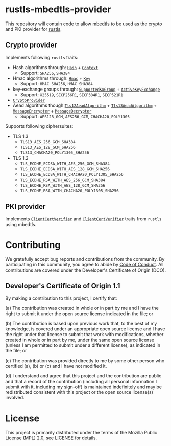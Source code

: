 # rustls-mbedtls-provider

This repository will contain code to allow [mbedtls](https://github.com/fortanix/rust-mbedtls) to be used
as the crypto and PKI provider for [rustls](https://github.com/rustls/rustls).

## Crypto provider

Implements following `rustls` traits:

- Hash algorithms through: [`Hash`] + [`Context`]
  - Support: `SHA256`, `SHA384`
- Hmac algorithms through: [`Hmac`] + [`Key`]
  - Support: `HMAC_SHA256`, `HMAC_SHA384`
- key-exchange groups through: [`SupportedKxGroup`] + [`ActiveKeyExchange`]
  - Support: `X25519`, `SECP256R1`, `SECP384R1`, `SECP521R1`
- [`CryptoProvider`]
- Aead algorithms though:[`Tls12AeadAlgorithm`] + [`Tls13AeadAlgorithm`] + [`MessageEncrypter`] + [`MessageDecrypter`]
  - Support: `AES128_GCM`, `AES256_GCM`, `CHACHA20_POLY1305`

Supports following ciphersuites:
- TLS 1.3
  - `TLS13_AES_256_GCM_SHA384`
  - `TLS13_AES_128_GCM_SHA256`
  - `TLS13_CHACHA20_POLY1305_SHA256`
- TLS 1.2
  - `TLS_ECDHE_ECDSA_WITH_AES_256_GCM_SHA384`
  - `TLS_ECDHE_ECDSA_WITH_AES_128_GCM_SHA256`
  - `TLS_ECDHE_ECDSA_WITH_CHACHA20_POLY1305_SHA256`
  - `TLS_ECDHE_RSA_WITH_AES_256_GCM_SHA384`
  - `TLS_ECDHE_RSA_WITH_AES_128_GCM_SHA256`
  - `TLS_ECDHE_RSA_WITH_CHACHA20_POLY1305_SHA256`

## PKI provider

Implements [`ClientCertVerifier`](https://docs.rs/rustls/latest/rustls/server/trait.ClientCertVerifier.html) and [`ClientCertVerifier`](https://docs.rs/rustls/latest/rustls/client/trait.ServerCertVerifier.html) traits from `rustls` using mbedtls.

# Contributing

We gratefully accept bug reports and contributions from the community. By
participating in this community, you agree to abide by [Code of
Conduct](./CODE_OF_CONDUCT.md). All contributions are covered under the
Developer's Certificate of Origin (DCO).

## Developer's Certificate of Origin 1.1

By making a contribution to this project, I certify that:

(a) The contribution was created in whole or in part by me and I have the right
to submit it under the open source license indicated in the file; or

(b) The contribution is based upon previous work that, to the best of my
knowledge, is covered under an appropriate open source license and I have the
right under that license to submit that work with modifications, whether created
in whole or in part by me, under the same open source license (unless I am
permitted to submit under a different license), as indicated in the file; or

(c) The contribution was provided directly to me by some other person who
certified (a), (b) or (c) and I have not modified it.

(d) I understand and agree that this project and the contribution are public and
that a record of the contribution (including all personal information I submit
with it, including my sign-off) is maintained indefinitely and may be
redistributed consistent with this project or the open source license(s)
involved.

# License

This project is primarily distributed under the terms of the Mozilla Public
License (MPL) 2.0, see [LICENSE](./LICENSE) for details.


[`Hash`]: https://docs.rs/rustls/0.22.0-alpha.3/rustls/crypto/hash/trait.Hash.html
[`Context`]: https://docs.rs/rustls/0.22.0-alpha.3/rustls/crypto/hash/trait.Context.html
[`Hmac`]: https://docs.rs/rustls/0.22.0-alpha.3/rustls/crypto/hmac/trait.Hmac.html
[`Key`]: https://docs.rs/rustls/0.22.0-alpha.3/rustls/crypto/hmac/trait.Key.html
[`SupportedKxGroup`]: https://docs.rs/rustls/0.22.0-alpha.3/rustls/crypto/trait.SupportedKxGroup.html
[`ActiveKeyExchange`]: https://docs.rs/rustls/0.22.0-alpha.3/rustls/crypto/trait.ActiveKeyExchange.html
[`CryptoProvider`]: https://docs.rs/rustls/0.22.0-alpha.3/rustls/crypto/trait.CryptoProvider.html
[`Tls12AeadAlgorithm`]: https://docs.rs/rustls/0.22.0-alpha.3/rustls/crypto/cipher/trait.Tls12AeadAlgorithm.html
[`Tls13AeadAlgorithm`]: https://docs.rs/rustls/0.22.0-alpha.3/rustls/crypto/cipher/trait.Tls13AeadAlgorithm.html
[`MessageEncrypter`]: https://docs.rs/rustls/0.22.0-alpha.3/rustls/crypto/cipher/trait.MessageEncrypter.html
[`MessageDecrypter`]: https://docs.rs/rustls/0.22.0-alpha.3/rustls/crypto/cipher/trait.MessageDecrypter.html
